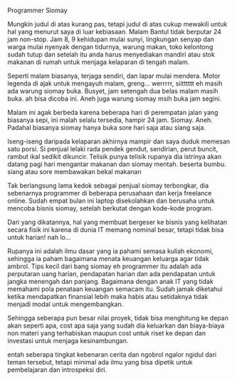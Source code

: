 ﻿Programmer Siomay


Mungkin judul di atas kurang pas, tetapi judul di atas cukup mewakili untuk hal yang menurut saya di luar kebiasaan. Malam Bantul tidak berputar 24 jam non-stop. Jam 8, 9 kehidupan mulai sunyi, lingkungan senyap dan warga mulai nyenyak dengan tidurnya, warung makan, toko kelontong sudah tutup dan setelah itu anda harus menyediakan mandiri atau stok makanan di rumah untuk menjaga kelaparan di tengah malam.


Seperti malam biasanya, terjaga sendiri, dan lapar mulai mendera. Motor legenda di ajak untuk mengayuh malam, greng... werrrrr, siitttttt eh masih ada warung siomay buka. Busyet, jam setengah dua belas malam masih buka. ah bisa dicoba ini. Aneh juga warung siomay msih buka jam segini.


Malam ini agak berbeda karena beberapa hari di perempatan jalan yang biasanya sepi, ini malah selalu tersedia, hampir 24 jam. Siomay. Aneh. Padahal biasanya siomay hanya buka sore hari saja atau siang saja.


Iseng-iseng daripada kelaparan akhirnya mampir dan saya duduk memesan satu porsi. Si penjual lelaki rada pendek gendut, sendirian, perut buncit, rambut ikal sedikit dikuncir. Telisik punya telisik rupanya dia istrinya akan datang pagi hari mengantar makanan dan siomay mentah. beserta bumbu. siang atau sore membawakan bekal makanan


Tak berlangsung lama kedok sebagai penjual siomay terbongkar, dia sebenarnya programmer di beberapa perusahaan dan kerja freelance online. Sudah empat bulan ini laptop disekolahkan dan berusaha untuk mencoba bisnis siomay, setelah berkutat dengan kode-kode program.


Dari yang dikatannya, hal yang membuat bergeser ke bisnis yang kelihatan secara fisik ini karena di dunia IT memang nominal besar, tetapi tidak bisa untuk harian! nah lo...


Rupanya ini adalah ilmu dasar yang ia pahami semasa kuliah ekonomi, sehingga ia paham bagaimana menata keuangan keluarga agar tidak ambrol. Tips kecil dari bang siomay eh programmer itu adalah ada perputaran uang harian, pendapatan harian dan ada pendapatan untuk jangka menengah dan panjang. Bagaimana dengan anak IT yang tidak memahami pola penataan keuangan semacam itu. Sudah jamak diketahui ketika mendapatkan finansial lebih maka habis atau setidaknya tidak menjadi modal untuk mengembangkan.


Sehingga seberapa pun besar nilai proyek, tidak bisa menghitung ke depan akan seperti apa, cost apa saja yang sudah dia keluarkan dan biaya-biaya non materi yang terhabiskan maupun cost untuk riset ke depan dan investasi untuk menjaga kesinambungan.


entah seberapa tingkat kebenaran cerita dan ngobrol ngalor ngidul dari teman tersebut, tetapi minimal ada ilmu yang bisa dipetik untuk pembelajaran dan introspeksi diri.
